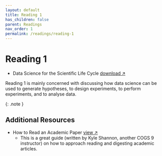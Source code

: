 ```yaml
---
layout: default
title: Reading 1
has_children: false
parent: Readings
nav_order: 1
permalink: /readings/reading-1
---
```


# Reading 1

-  Data Science for the Scientific Life Cycle <a href="https://www.ncbi.nlm.nih.gov/pmc/articles/PMC6402833/pdf/elife-43979.pdf" target="_blank" rel="noopener">download &#x2197;</a>

Reading 1 is mainly concerned with discussing how data science can be used to generate hypotheses, to design experiments, to perform experiments, and to analyse data.

{: .note }

## Additional Resources

- How to Read an Academic Paper <a href="https://www.kmshannon.com/posts/2018-07-21-reading-research-papers/" target="_blank" rel="noopener">view &#x2197;</a>
  - This is a great guide (written by Kyle Shannon, another COGS 9 instructor) on how to approach reading and digesting academic articles.